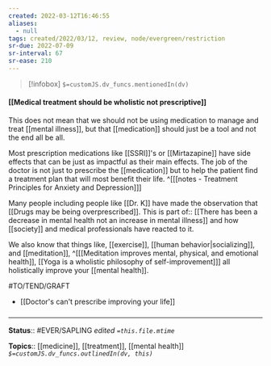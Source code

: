 ```yaml
---
created: 2022-03-12T16:46:55 
aliases:
  - null
tags: created/2022/03/12, review, node/evergreen/restriction
sr-due: 2022-07-09
sr-interval: 67
sr-ease: 210
---
```

> [!infobox]
`$=customJS.dv_funcs.mentionedIn(dv)`

#### [[Medical treatment should be wholistic not prescriptive]] 

This does not mean that we should not be using medication to manage and treat [[mental illness]], but that [[medication]] should just be a tool and not the end all be all.

Most prescription medications like [[SSRI]]'s or [[Mirtazapine]] have side effects that can be just as impactful as their main effects. The job of the doctor is not just to prescribe the [[medication]] but to help the patient find a treatment plan that will most benefit their life.
^[[[notes - Treatment Principles for Anxiety and Depression]]]

Many people including people like [[Dr. K]] have made the observation that [[Drugs may be being overprescribed]].
This is 
part of:: [[There has been a decrease in mental health not an increase in mental illness]]
and how [[society]] and medical professionals have reacted to it.

We also know that things like, [[exercise]], [[human behavior|socializing]], and [[meditation]],
^[[[Meditation improves mental, physical, and emotional health]], [[Yoga is a wholistic philosophy of self-improvement]]]
all holistically improve your [[mental health]].

#TO/TEND/GRAFT 
- [[Doctor's can't prescribe improving your life]]

### <hr class="footnote"/>

**Status**:: #EVER/SAPLING
*edited `=this.file.mtime`*

**Topics**:: [[medicine]], [[treatment]], [[mental health]]
*`$=customJS.dv_funcs.outlinedIn(dv, this)`*

